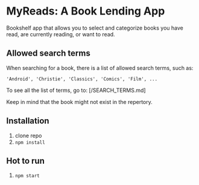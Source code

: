 # MyReads: A Book Lending App

Bookshelf app that allows you to select and categorize books you have read, are currently reading, or want to read.

## Allowed search terms

When searching for a book, there is a list of allowed search terms, such as:

```
'Android', 'Christie', 'Classics', 'Comics', 'Film', ...
```

To see all the list of terms, go to: [/SEARCH_TERMS.md]

Keep in mind that the book might not exist in the repertory.

## Installation

1. clone repo
2. `npm install`

## Hot to run

1. `npm start`
